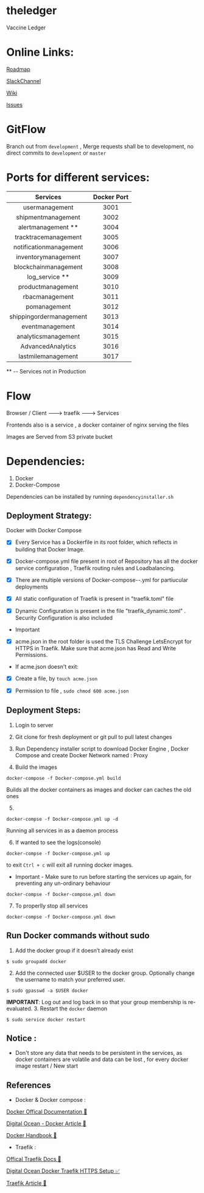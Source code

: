 # theledger

Vaccine Ledger 

# Online Links:

[Roadmap](https://trello.com/b/DCItcgrQ/statwig-product-roadmap)

[SlackChannel](https://join.slack.com/t/statwig-group/shared_invite/zt-flzyf6ci-giVkco5NmdvZjVuO85~dlw)

[Wiki](https://gitlab.com/statwig-public/theledger/-/wikis/home)

[Issues](https://gitlab.com/statwig-public/theledger/-/issues)


# GitFlow
Branch out from ```development``` , Merge requests shall be to development, no direct commits to ```development``` or ```master```


# Ports for different services:
| Services | Docker Port |
|:---------:|:---------:|
| usermanagement | 3001 |
| shipmentmanagement | 3002|
| alertmanagement ** | 3004 |
| tracktracemanagement | 3005 |
| notificationmanagement | 3006 |
| inventorymanagement | 3007 |
| blockchainmanagement| 3008 |
| log_service ** | 3009 |
| productmanagement | 3010 |
| rbacmanagement | 3011 |
| pomanagement | 3012 |
| shippingordermanagement | 3013 |
| eventmanagement | 3014 |
| analyticsmanagement | 3015|
| AdvancedAnalytics | 3016
| lastmilemanagement | 3017 |

** -- Services not in Production

# Flow 

Browser / Client  ---> traefik ---> Services

Frontends also is a service , a docker container of nginx serving the files

Images are Served from S3 private bucket

# Dependencies:

1. Docker
2. Docker-Compose

Dependencies can be installed by running ```dependencyinstaller.sh``` 


## Deployment Strategy:
Docker with Docker Compose

- [x] Every Service has a Dockerfile in its root folder, which reflects in building that Docker Image.


- [x] Docker-compose.yml file present in root of Repository has all the docker service configuration , Traefik routing rules and Loadbalancing.


- [x] There are multiple versions of Docker-compose-*-*.yml for partiucular deployments


- [x] All static configuration of Traefik is present in "traefik.toml" file


- [x] Dynamic Configuration is present in the file "traefik_dynamic.toml" . Security Configuration is also included 

* Important
- [x]  acme.json in the root folder is used the TLS Challenge LetsEncrypt for HTTPS in Traefik. Make sure that acme.json has Read and Write Permissions.

- If acme.json doesn't exit:

- [x] Create a file, by ``` touch acme.json ```


- [x] Permission to file , ``` sudo chmod 600 acme.json ```



## Deployment Steps:

1) Login to server

2) Git clone for fresh deployment or git pull to pull latest changes

3) Run Dependency installer script to download Docker Engine , Docker Compose and create Docker Network named : Proxy

4) Build the images
```
docker-compose -f Docker-compose.yml build
```
Builds all the docker containers as images and docker can caches the old ones

5) 
```
docker-compse -f Docker-compose.yml up -d
```
Running all services in as a daemon process

6) If wanted to see the logs(console) 
```
docker-compse -f Docker-compose.yml up 
```
to exit ```Ctrl + c``` will exit all running docker images.

* Important - Make sure to run before starting the services up again, for preventing any un-ordinary behaviour 
```
docker-compse -f Docker-compose.yml down
```

7) To properlly stop all services 
```
docker-compse -f Docker-compose.yml down
```

##  Run Docker commands without sudo
1. Add the docker group if it doesn’t already exist
```
$ sudo groupadd docker
```

2. Add the connected user $USER to the docker group. Optionally change the username to match your preferred user.
```
$ sudo gpasswd -a $USER docker
```
**IMPORTANT**: Log out and log back in so that your group membership is re-evaluated.
3. Restart the `docker` daemon
```
$ sudo service docker restart
```


## Notice :
- Don't store any data that needs to be persistent in the services, as docker containers are volatile and data can be lost , for every docker image restart / New start 


## References

- Docker & Docker compose :

[Docker Offical Documentation 📄](https://docs.docker.com)

[Digital Ocean - Docker Article 📃](https://www.digitalocean.com/community/tutorials/how-to-remove-docker-images-containers-and-volumes)

[Docker Handbook 📒](https://www.freecodecamp.org/news/the-docker-handbook)

- Traefik :

[Offical Traefik Docs 📄](https://doc.traefik.io/traefik/)

[Digital Ocean Docker Traefik HTTPS Setup ✅](https://www.digitalocean.com/community/tutorials/how-to-use-traefik-v2-as-a-reverse-proxy-for-docker-containers-on-ubuntu-20-04)

[ Traefik Article 📃](https://traefik.io/blog/traefik-2-0-docker-101-fc2893944b9d/)



